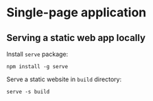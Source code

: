 # Single-page application

## Serving a static web app locally

Install `serve` package:
```shell
npm install -g serve
```

Serve a static website in `build` directory:
```shell
serve -s build
```
